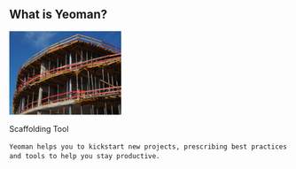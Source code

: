 ##  What is Yeoman?

<img src="resources/scaffold1.jpg" alt="scaffold" style="width: 40%;"/>

Scaffolding Tool

```Yeoman helps you to kickstart new projects, prescribing best practices and tools to help you stay productive.```
